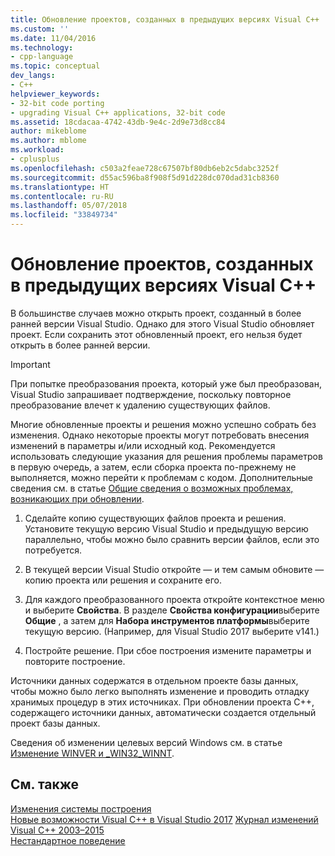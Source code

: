```yaml
---
title: Обновление проектов, созданных в предыдущих версиях Visual C++ | Документы Майкрософт
ms.custom: ''
ms.date: 11/04/2016
ms.technology:
- cpp-language
ms.topic: conceptual
dev_langs:
- C++
helpviewer_keywords:
- 32-bit code porting
- upgrading Visual C++ applications, 32-bit code
ms.assetid: 18cdacaa-4742-43db-9e4c-2d9e73d8cc84
author: mikeblome
ms.author: mblome
ms.workload:
- cplusplus
ms.openlocfilehash: c503a2feae728c67507bf80db6eb2c5dabc3252f
ms.sourcegitcommit: d55ac596ba8f908f5d91d228dc070dad31cb8360
ms.translationtype: HT
ms.contentlocale: ru-RU
ms.lasthandoff: 05/07/2018
ms.locfileid: "33849734"
---
```

# <a name="upgrading-projects-from-earlier-versions-of-visual-c"></a>Обновление проектов, созданных в предыдущих версиях Visual C++
В большинстве случаев можно открыть проект, созданный в более ранней версии Visual Studio. Однако для этого Visual Studio обновляет проект. Если сохранить этот обновленный проект, его нельзя будет открыть в более ранней версии.  
  
> [!IMPORTANT]
>  При попытке преобразования проекта, который уже был преобразован, Visual Studio запрашивает подтверждение, поскольку повторное преобразование влечет к удалению существующих файлов.  
  
 Многие обновленные проекты и решения можно успешно собрать без изменения. Однако некоторые проекты могут потребовать внесения изменений в параметры и/или исходный код. Рекомендуется использовать следующие указания для решения проблемы параметров в первую очередь, а затем, если сборка проекта по-прежнему не выполняется, можно перейти к проблемам с кодом. Дополнительные сведения см. в статье [Общие сведения о возможных проблемах, возникающих при обновлении](../porting/overview-of-potential-upgrade-issues-visual-cpp.md).  
  
1.  Сделайте копию существующих файлов проекта и решения. Установите текущую версию Visual Studio и предыдущую версию параллельно, чтобы можно было сравнить версии файлов, если это потребуется.  
  
2.  В текущей версии Visual Studio откройте — и тем самым обновите — копию проекта или решения и сохраните его.  
  
3.  Для каждого преобразованного проекта откройте контекстное меню и выберите **Свойства**. В разделе **Свойства конфигурации**выберите **Общие** , а затем для **Набора инструментов платформы**выберите текущую версию. (Например, для Visual Studio 2017 выберите v141.)  
  
4.  Постройте решение. При сбое построения измените параметры и повторите построение.  
  
 Источники данных содержатся в отдельном проекте базы данных, чтобы можно было легко выполнять изменение и проводить отладку хранимых процедур в этих источниках. При обновлении проекта C++, содержащего источники данных, автоматически создается отдельный проект базы данных.  
  
 Сведения об изменении целевых версий Windows см. в статье [Изменение WINVER и _WIN32_WINNT](../porting/modifying-winver-and-win32-winnt.md).  
  
## <a name="see-also"></a>См. также  
 [Изменения системы построения](../build/build-system-changes.md)  
 [Новые возможности Visual C++ в Visual Studio 2017](../what-s-new-for-visual-cpp-in-visual-studio.md) [Журнал изменений Visual C++ 2003–2015](../porting/visual-cpp-change-history-2003-2015.md)   
 [Нестандартное поведение](../cpp/nonstandard-behavior.md)